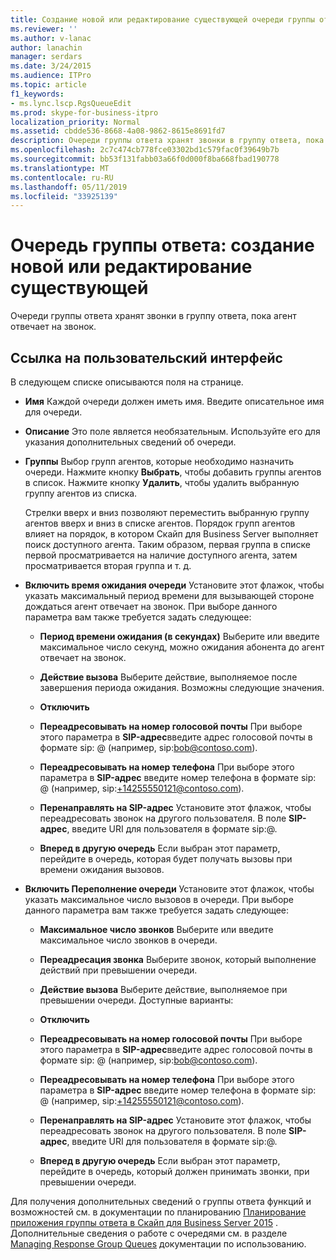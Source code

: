 ```yaml
---
title: Создание новой или редактирование существующей очереди группы ответа
ms.reviewer: ''
ms.author: v-lanac
author: lanachin
manager: serdars
ms.date: 3/24/2015
ms.audience: ITPro
ms.topic: article
f1_keywords:
- ms.lync.lscp.RgsQueueEdit
ms.prod: skype-for-business-itpro
localization_priority: Normal
ms.assetid: cbdde536-8668-4a08-9862-8615e8691fd7
description: Очереди группы ответа хранят звонки в группу ответа, пока агент отвечает на звонок.
ms.openlocfilehash: 2c7c474cb778fce03302bd1c579fac0f39649b7b
ms.sourcegitcommit: bb53f131fabb03a66f0d000f8ba668fbad190778
ms.translationtype: MT
ms.contentlocale: ru-RU
ms.lasthandoff: 05/11/2019
ms.locfileid: "33925139"
---
```

# <a name="response-groups-queue-create-new-or-edit-existing"></a>Очередь группы ответа: создание новой или редактирование существующей

Очереди группы ответа хранят звонки в группу ответа, пока агент отвечает на звонок.

## <a name="ui-reference"></a>Ссылка на пользовательский интерфейс

В следующем списке описываются поля на странице.

- **Имя** Каждой очереди должен иметь имя. Введите описательное имя для очереди.

- **Описание** Это поле является необязательным. Используйте его для указания дополнительных сведений об очереди.

- **Группы** Выбор групп агентов, которые необходимо назначить очереди. Нажмите кнопку **Выбрать**, чтобы добавить группы агентов в список. Нажмите кнопку **Удалить**, чтобы удалить выбранную группу агентов из списка.

    Стрелки вверх и вниз позволяют переместить выбранную группу агентов вверх и вниз в списке агентов. Порядок групп агентов влияет на порядок, в котором Скайп для Business Server выполняет поиск доступного агента. Таким образом, первая группа в списке первой просматривается на наличие доступного агента, затем просматривается вторая группа и т. д.

- **Включить время ожидания очереди** Установите этот флажок, чтобы указать максимальный период времени для вызывающей стороне дождаться агент отвечает на звонок. При выборе данного параметра вам также требуется задать следующее:

  - **Период времени ожидания (в секундах)** Выберите или введите максимальное число секунд, можно ожидания абонента до агент отвечает на звонок.

  - **Действие вызова** Выберите действие, выполняемое после завершения периода ожидания. Возможны следующие значения.

  - **Отключить**

  - **Переадресовывать на номер голосовой почты** При выборе этого параметра в **SIP-адрес**введите адрес голосовой почты в формате sip:<username> @ <domainname> (например, sip:bob@contoso.com).

  - **Переадресовывать на номер телефона** При выборе этого параметра в **SIP-адрес** введите номер телефона в формате sip:<number> @ <domainname> (например, sip:+14255550121@contoso.com).

  - **Перенаправлять на SIP-адрес** Установите этот флажок, чтобы переадресовать звонок на другого пользователя. В поле **SIP-адрес**, введите URI для пользователя в формате sip:<username>@<domainname>.

  - **Вперед в другую очередь** Если выбран этот параметр, перейдите в очередь, которая будет получать вызовы при времени ожидания вызовов.

- **Включить Переполнение очереди** Установите этот флажок, чтобы указать максимальное число вызовов в очереди. При выборе данного параметра вам также требуется задать следующее:

  - **Максимальное число звонков** Выберите или введите максимальное число звонков в очереди.

  - **Переадресация звонка** Выберите звонок, который выполнение действий при превышении очереди.

  - **Действие вызова** Выберите действие, выполняемое при превышении очереди. Доступные варианты:

  - **Отключить**

  - **Переадресовывать на номер голосовой почты** При выборе этого параметра в **SIP-адрес**введите адрес голосовой почты в формате sip:<username> @ <domainname> (например, sip:bob@contoso.com).

  - **Переадресовывать на номер телефона** При выборе этого параметра в **SIP-адрес** введите номер телефона в формате sip:<number> @ <domainname> (например, sip:+14255550121@contoso.com).

  - **Перенаправлять на SIP-адрес** Установите этот флажок, чтобы переадресовать звонок на другого пользователя. В поле **SIP-адрес**, введите URI для пользователя в формате sip:<username>@<domainname>.

  - **Вперед в другую очередь** Если выбран этот параметр, перейдите в очередь, который должен принимать звонки, при превышении очереди.

Для получения дополнительных сведений о группы ответа функций и возможностей см. в документации по планированию [Планирование приложения группы ответа в Скайп для Business Server 2015](../../plan-your-deployment/enterprise-voice-solution/response-group.md) . Дополнительные сведения о работе с очередями см. в разделе [Managing Response Group Queues](https://technet.microsoft.com/library/1e91720c-ab67-4dfb-b30c-0ef2a8012310.aspx) документации по использованию.


